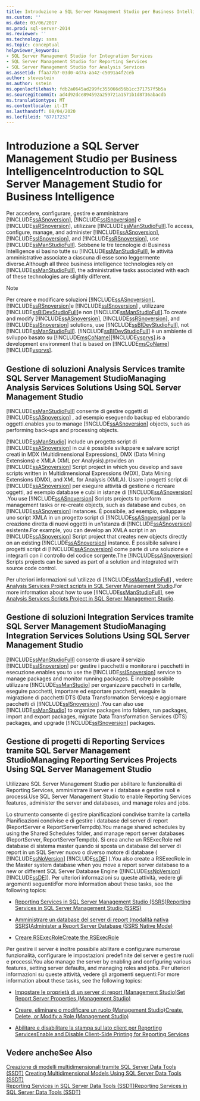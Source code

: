 ```yaml
---
title: Introduzione a SQL Server Management Studio per Business Intelligence | Microsoft Docs
ms.custom: ''
ms.date: 03/06/2017
ms.prod: sql-server-2014
ms.reviewer: ''
ms.technology: ssms
ms.topic: conceptual
helpviewer_keywords:
- SQL Server Management Studio for Integration Services
- SQL Server Management Studio for Reporting Services
- SQL Server Management Studio for Analysis Services
ms.assetid: ffaa77b7-03d0-4d7a-aa42-c5091a4f2ceb
author: stevestein
ms.author: sstein
ms.openlocfilehash: fdb2a0645ad299fc355066d56b1cc371757f5b5a
ms.sourcegitcommit: ad4d92dce894592a259721a1571b1d8736abacdb
ms.translationtype: MT
ms.contentlocale: it-IT
ms.lasthandoff: 08/04/2020
ms.locfileid: "87717232"
---
```

# <a name="introduction-to-sql-server-management-studio-for-business-intelligence"></a><span data-ttu-id="f9ffb-102">Introduzione a SQL Server Management Studio per Business Intelligence</span><span class="sxs-lookup"><span data-stu-id="f9ffb-102">Introduction to SQL Server Management Studio for Business Intelligence</span></span>
  <span data-ttu-id="f9ffb-103">Per accedere, configurare, gestire e amministrare [!INCLUDE[ssASnoversion](../includes/ssasnoversion-md.md)], [!INCLUDE[ssISnoversion](../includes/ssisnoversion-md.md)] e [!INCLUDE[ssRSnoversion](../includes/ssrsnoversion-md.md)], utilizzare [!INCLUDE[ssManStudioFull](../includes/ssmanstudiofull-md.md)].</span><span class="sxs-lookup"><span data-stu-id="f9ffb-103">To access, configure, manage, and administer [!INCLUDE[ssASnoversion](../includes/ssasnoversion-md.md)], [!INCLUDE[ssISnoversion](../includes/ssisnoversion-md.md)], and [!INCLUDE[ssRSnoversion](../includes/ssrsnoversion-md.md)], use [!INCLUDE[ssManStudioFull](../includes/ssmanstudiofull-md.md)].</span></span> <span data-ttu-id="f9ffb-104">Sebbene le tre tecnologie di Business Intelligence si basino tutte su [!INCLUDE[ssManStudioFull](../includes/ssmanstudiofull-md.md)], le attività amministrative associate a ciascuna di esse sono leggermente diverse.</span><span class="sxs-lookup"><span data-stu-id="f9ffb-104">Although all three business intelligence technologies rely on [!INCLUDE[ssManStudioFull](../includes/ssmanstudiofull-md.md)], the administrative tasks associated with each of these technologies are slightly different.</span></span>  
  
> [!NOTE]  
>  <span data-ttu-id="f9ffb-105">Per creare e modificare soluzioni [!INCLUDE[ssASnoversion](../includes/ssasnoversion-md.md)], [!INCLUDE[ssRSnoversion](../includes/ssrsnoversion-md.md)]e [!INCLUDE[ssISnoversion](../includes/ssisnoversion-md.md)] , utilizzare [!INCLUDE[ssBIDevStudioFull](../includes/ssbidevstudiofull-md.md)]e non [!INCLUDE[ssManStudioFull](../includes/ssmanstudiofull-md.md)].</span><span class="sxs-lookup"><span data-stu-id="f9ffb-105">To create and modify [!INCLUDE[ssASnoversion](../includes/ssasnoversion-md.md)], [!INCLUDE[ssRSnoversion](../includes/ssrsnoversion-md.md)], and [!INCLUDE[ssISnoversion](../includes/ssisnoversion-md.md)] solutions, use [!INCLUDE[ssBIDevStudioFull](../includes/ssbidevstudiofull-md.md)], not [!INCLUDE[ssManStudioFull](../includes/ssmanstudiofull-md.md)].</span></span> [!INCLUDE[ssBIDevStudioFull](../includes/ssbidevstudiofull-md.md)] <span data-ttu-id="f9ffb-106">è un ambiente di sviluppo basato su [!INCLUDE[msCoName](../includes/msconame-md.md)][!INCLUDE[vsprvs](../includes/vsprvs-md.md)].</span><span class="sxs-lookup"><span data-stu-id="f9ffb-106">is a development environment that is based on [!INCLUDE[msCoName](../includes/msconame-md.md)][!INCLUDE[vsprvs](../includes/vsprvs-md.md)].</span></span>  
  
## <a name="managing-analysis-services-solutions-using-sql-server-management-studio"></a><span data-ttu-id="f9ffb-107">Gestione di soluzioni Analysis Services tramite SQL Server Management Studio</span><span class="sxs-lookup"><span data-stu-id="f9ffb-107">Managing Analysis Services Solutions Using SQL Server Management Studio</span></span>  
 [!INCLUDE[ssManStudioFull](../includes/ssmanstudiofull-md.md)] <span data-ttu-id="f9ffb-108">consente di gestire oggetti di [!INCLUDE[ssASnoversion](../includes/ssasnoversion-md.md)] , ad esempio eseguendo backup ed elaborando oggetti.</span><span class="sxs-lookup"><span data-stu-id="f9ffb-108">enables you to manage [!INCLUDE[ssASnoversion](../includes/ssasnoversion-md.md)] objects, such as performing back-ups and processing objects.</span></span>  
  
 [!INCLUDE[ssManStudio](../includes/ssmanstudio-md.md)] <span data-ttu-id="f9ffb-109">include un progetto script di [!INCLUDE[ssASnoversion](../includes/ssasnoversion-md.md)] in cui è possibile sviluppare e salvare script creati in MDX (Multidimensional Expressions), DMX (Data Mining Extensions) e XMLA (XML per Analysis).</span><span class="sxs-lookup"><span data-stu-id="f9ffb-109">provides an [!INCLUDE[ssASnoversion](../includes/ssasnoversion-md.md)] Script project in which you develop and save scripts written in Multidimensional Expressions (MDX), Data Mining Extensions (DMX), and XML for Analysis (XMLA).</span></span> <span data-ttu-id="f9ffb-110">Usare i progetti script di [!INCLUDE[ssASnoversion](../includes/ssasnoversion-md.md)] per eseguire attività di gestione o ricreare oggetti, ad esempio database e cubi in istanze di [!INCLUDE[ssASnoversion](../includes/ssasnoversion-md.md)] .</span><span class="sxs-lookup"><span data-stu-id="f9ffb-110">You use [!INCLUDE[ssASnoversion](../includes/ssasnoversion-md.md)] Scripts projects to perform management tasks or re-create objects, such as database and cubes, on [!INCLUDE[ssASnoversion](../includes/ssasnoversion-md.md)] instances.</span></span> <span data-ttu-id="f9ffb-111">È possibile, ad esempio, sviluppare uno script XMLA in un progetto script di [!INCLUDE[ssASnoversion](../includes/ssasnoversion-md.md)] per la creazione diretta di nuovi oggetti in un'istanza di [!INCLUDE[ssASnoversion](../includes/ssasnoversion-md.md)] esistente.</span><span class="sxs-lookup"><span data-stu-id="f9ffb-111">For example, you can develop an XMLA script in an [!INCLUDE[ssASnoversion](../includes/ssasnoversion-md.md)] Script project that creates new objects directly on an existing [!INCLUDE[ssASnoversion](../includes/ssasnoversion-md.md)] instance.</span></span> <span data-ttu-id="f9ffb-112">È possibile salvare i progetti script di [!INCLUDE[ssASnoversion](../includes/ssasnoversion-md.md)] come parte di una soluzione e integrarli con il controllo del codice sorgente.</span><span class="sxs-lookup"><span data-stu-id="f9ffb-112">The [!INCLUDE[ssASnoversion](../includes/ssasnoversion-md.md)] Scripts projects can be saved as part of a solution and integrated with source code control.</span></span>  
  
 <span data-ttu-id="f9ffb-113">Per ulteriori informazioni sull'utilizzo di [!INCLUDE[ssManStudioFull](../includes/ssmanstudiofull-md.md)] , vedere [Analysis Services Project scripts in SQL Server Management Studio](https://docs.microsoft.com/analysis-services/instances/analysis-services-scripts-project-in-sql-server-management-studio).</span><span class="sxs-lookup"><span data-stu-id="f9ffb-113">For more information about how to use [!INCLUDE[ssManStudioFull](../includes/ssmanstudiofull-md.md)], see [Analysis Services Scripts Project in SQL Server Management Studio](https://docs.microsoft.com/analysis-services/instances/analysis-services-scripts-project-in-sql-server-management-studio).</span></span>  
  
## <a name="managing-integration-services-solutions-using-sql-server-management-studio"></a><span data-ttu-id="f9ffb-114">Gestione di soluzioni Integration Services tramite SQL Server Management Studio</span><span class="sxs-lookup"><span data-stu-id="f9ffb-114">Managing Integration Services Solutions Using SQL Server Management Studio</span></span>  
 [!INCLUDE[ssManStudioFull](../includes/ssmanstudiofull-md.md)] <span data-ttu-id="f9ffb-115">consente di usare il servizio [!INCLUDE[ssISnoversion](../includes/ssisnoversion-md.md)] per gestire i pacchetti e monitorare i pacchetti in esecuzione.</span><span class="sxs-lookup"><span data-stu-id="f9ffb-115">enables you to use the [!INCLUDE[ssISnoversion](../includes/ssisnoversion-md.md)] service to manage packages and monitor running packages.</span></span> <span data-ttu-id="f9ffb-116">È inoltre possibile utilizzare [!INCLUDE[ssManStudio](../includes/ssmanstudio-md.md)] per organizzare pacchetti in cartelle, eseguire pacchetti, importare ed esportare pacchetti, eseguire la migrazione di pacchetti DTS (Data Transformation Services) e aggiornare pacchetti di [!INCLUDE[ssISnoversion](../includes/ssisnoversion-md.md)] .</span><span class="sxs-lookup"><span data-stu-id="f9ffb-116">You can also use [!INCLUDE[ssManStudio](../includes/ssmanstudio-md.md)] to organize packages into folders, run packages, import and export packages, migrate Data Transformation Services (DTS) packages, and upgrade [!INCLUDE[ssISnoversion](../includes/ssisnoversion-md.md)] packages.</span></span>  
  
## <a name="managing-reporting-services-projects-using-sql-server-management-studio"></a><span data-ttu-id="f9ffb-117">Gestione di progetti di Reporting Services tramite SQL Server Management Studio</span><span class="sxs-lookup"><span data-stu-id="f9ffb-117">Managing Reporting Services Projects Using SQL Server Management Studio</span></span>  
 <span data-ttu-id="f9ffb-118">Utilizzare SQL Server Management Studio per abilitare le funzionalità di Reporting Services, amministrare il server e i database e gestire ruoli e processi.</span><span class="sxs-lookup"><span data-stu-id="f9ffb-118">Use SQL Server Management Studio to enable Reporting Services features, administer the server and databases, and manage roles and jobs.</span></span>  
  
 <span data-ttu-id="f9ffb-119">Lo strumento consente di gestire pianificazioni condivise tramite la cartella Pianificazioni condivise e di gestire i database del server di report (ReportServer e ReportServerTempdb).</span><span class="sxs-lookup"><span data-stu-id="f9ffb-119">You manage shared schedules by using the Shared Schedules folder, and manage report server databases (ReportServer, ReportServerTempdb).</span></span> <span data-ttu-id="f9ffb-120">Si crea anche un RSExecRole nel database di sistema master quando si sposta un database del server di report in un SQL Server nuovo o diverso motore di database ( [!INCLUDE[ssNoVersion](../includes/ssnoversion-md.md)] [!INCLUDE[ssDE](../includes/ssde-md.md)] ).</span><span class="sxs-lookup"><span data-stu-id="f9ffb-120">You also create a RSExecRole in the Master system database when you move a report server database to a new or different SQL Server Database Engine ([!INCLUDE[ssNoVersion](../includes/ssnoversion-md.md)] [!INCLUDE[ssDE](../includes/ssde-md.md)]).</span></span> <span data-ttu-id="f9ffb-121">Per ulteriori informazioni su queste attività, vedere gli argomenti seguenti:</span><span class="sxs-lookup"><span data-stu-id="f9ffb-121">For more information about these tasks, see the following topics:</span></span>  
  
-   [<span data-ttu-id="f9ffb-122">Reporting Services in SQL Server Management Studio &#40;SSRS&#41;</span><span class="sxs-lookup"><span data-stu-id="f9ffb-122">Reporting Services in SQL Server Management Studio &#40;SSRS&#41;</span></span>](../reporting-services/tools/reporting-services-in-sql-server-management-studio-ssrs.md)  
  
-   [<span data-ttu-id="f9ffb-123">Amministrare un database del server di report &#40;modalità nativa SSRS&#41;</span><span class="sxs-lookup"><span data-stu-id="f9ffb-123">Administer a Report Server Database &#40;SSRS Native Mode&#41;</span></span>](../reporting-services/report-server/report-server-database-ssrs-native-mode.md)  
  
-   [<span data-ttu-id="f9ffb-124">Creare RSExecRole</span><span class="sxs-lookup"><span data-stu-id="f9ffb-124">Create the RSExecRole</span></span>](../reporting-services/security/create-the-rsexecrole.md)  
  
 <span data-ttu-id="f9ffb-125">Per gestire il server è inoltre possibile abilitare e configurare numerose funzionalità, configurare le impostazioni predefinite del server e gestire ruoli e processi.</span><span class="sxs-lookup"><span data-stu-id="f9ffb-125">You also manage the server by enabling and configuring various features, setting server defaults, and managing roles and jobs.</span></span> <span data-ttu-id="f9ffb-126">Per ulteriori informazioni su queste attività, vedere gli argomenti seguenti:</span><span class="sxs-lookup"><span data-stu-id="f9ffb-126">For more information about these tasks, see the following topics:</span></span>  
  
-   [<span data-ttu-id="f9ffb-127">Impostare le proprietà di un server di report &#40;Management Studio&#41;</span><span class="sxs-lookup"><span data-stu-id="f9ffb-127">Set Report Server Properties &#40;Management Studio&#41;</span></span>](../reporting-services/tools/set-report-server-properties-management-studio.md)  
  
-   [<span data-ttu-id="f9ffb-128">Creare, eliminare o modificare un ruolo &#40;Management Studio&#41;</span><span class="sxs-lookup"><span data-stu-id="f9ffb-128">Create, Delete, or Modify a Role &#40;Management Studio&#41;</span></span>](../reporting-services/security/role-definitions-create-delete-or-modify.md)  
  
-   [<span data-ttu-id="f9ffb-129">Abilitare e disabilitare la stampa sul lato client per Reporting Services</span><span class="sxs-lookup"><span data-stu-id="f9ffb-129">Enable and Disable Client-Side Printing for Reporting Services</span></span>](../reporting-services/report-server/enable-and-disable-client-side-printing-for-reporting-services.md)  
  
## <a name="see-also"></a><span data-ttu-id="f9ffb-130">Vedere anche</span><span class="sxs-lookup"><span data-stu-id="f9ffb-130">See Also</span></span>  
 <span data-ttu-id="f9ffb-131">[Creazione di modelli multidimensionali tramite SQL Server Data Tools &#40;SSDT&#41;](https://docs.microsoft.com/analysis-services/multidimensional-models/creating-multidimensional-models-using-sql-server-data-tools-ssdt) </span><span class="sxs-lookup"><span data-stu-id="f9ffb-131">[Creating Multidimensional Models Using SQL Server Data Tools &#40;SSDT&#41;](https://docs.microsoft.com/analysis-services/multidimensional-models/creating-multidimensional-models-using-sql-server-data-tools-ssdt) </span></span>  
 [<span data-ttu-id="f9ffb-132">Reporting Services in SQL Server Data Tools &#40;SSDT&#41;</span><span class="sxs-lookup"><span data-stu-id="f9ffb-132">Reporting Services in SQL Server Data Tools &#40;SSDT&#41;</span></span>](../reporting-services/tools/reporting-services-in-sql-server-data-tools-ssdt.md)  
  
  
